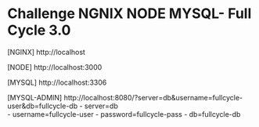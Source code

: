 # Challenge NGNIX NODE MYSQL- Full Cycle 3.0

[NGINX] http://localhost

[NODE] http://localhost:3000

[MYSQL] http://localhost:3306

[MYSQL-ADMIN] http://localhost:8080/?server=db&username=fullcycle-user&db=fullcycle-db
    - server=db    
    - username=fullcycle-user
    - password=fullcycle-pass
    - db=fullcycle-db
    
